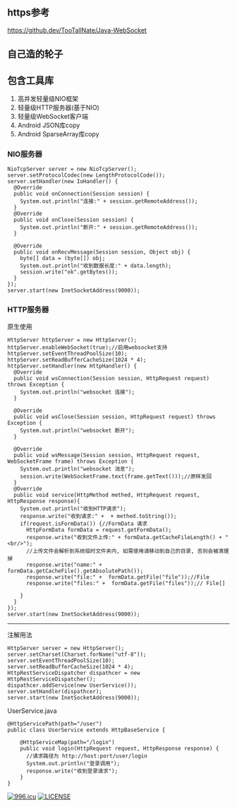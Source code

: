 ## https参考
https://github.dev/TooTallNate/Java-WebSocket

## 自己造的轮子
## 包含工具库
1. 高并发轻量级NIO框架
2. 轻量级HTTP服务器(基于NIO)
3. 轻量级WebSocket客户端
4. Android JSON库copy
5. Android SparseArray库copy

### NIO服务器
```
NioTcpServer server = new NioTcpServer();
server.setProtocolCodec(new LengthProtocolCode());
server.setHandler(new IoHandler() {
  @Override
  public void onConnection(Session session) {
    System.out.println("连接:" + session.getRemoteAddress());
  }
  @Override
  public void onClose(Session session) {
    System.out.println("断开:" + session.getRemoteAddress());
  }
  
  @Override
  public void onRecvMessage(Session session, Object obj) {
    byte[] data = (byte[]) obj;
    System.out.println("收到数据长度:" + data.length);
    session.write("ok".getBytes());
  }
});
server.start(new InetSocketAddress(9000));
```

### HTTP服务器

原生使用
```
HttpServer httpServer = new HttpServer();
httpServer.enableWebSocket(true);//启用websocket支持
httpServer.setEventThreadPoolSize(10);
httpServer.setReadBufferCacheSize(1024 * 4);
httpServer.setHandler(new HttpHandler() {
  @Override
  public void wsConnection(Session session, HttpRequest request) throws Exception {
    System.out.println("websocket 连接");
  }

  @Override
  public void wsClose(Session session, HttpRequest request) throws Exception {
    System.out.println("websocket 断开");
  }

  @Override
  public void wsMessage(Session session, HttpRequest request, WebSocketFrame frame) throws Exception {
    System.out.println("websocket 消息");
    session.write(WebSocketFrame.text(frame.getText()));//原样发回
  }
  @Override
  public void service(HttpMethod methed, HttpRequest request, HttpResponse response){
    System.out.println("收到HTTP请求");
    response.write("收到请求:" +  + methed.toString());
    if(request.isFormData()) {//FormData 请求
      HttpFormData formData = request.getFormData();
      response.write("收到文件上传:" + formData.getCacheFileLength() + "<br/>");
      //上传文件会解析到系统临时文件夹内, 如需使用请移动到自己的目录, 否则会被清理掉
      response.write("name:" +  formData.getCacheFile().getAbsolutePath());
      response.write("file:" +  formData.getFile("file"));//File
      response.write("files:" +  formData.getFile("files"));// File[]
      
    }
  }
});
server.start(new InetSocketAddress(9000));
```
---
注解用法
```
HttpServer server = new HttpServer();
server.setCharset(Charset.forName("utf-8"));
server.setEventThreadPoolSize(10);
server.setReadBufferCacheSize(1024 * 4);
HttpRestServiceDispatcher dispathcer = new HttpRestServiceDispatcher();
dispathcer.addService(new UserService());
server.setHandler(dispathcer);
server.start(new InetSocketAddress(9000));
```

UserService.java
```
@HttpServicePath(path="/user")
public class UserService extends HttpBaseService {

    @HttpServiceMap(path="/login")
    public void login(HttpRequest request, HttpResponse response) {
      //请求路径为 http://host:port/user/login
      System.out.println("登录调用");
      response.write("收到登录请求");
    }
}
```
[![996.icu](https://img.shields.io/badge/link-996.icu-red.svg)](https://996.icu)
[![LICENSE](https://img.shields.io/badge/license-Anti%20996-blue.svg)](https://github.com/996icu/996.ICU/blob/master/LICENSE)
